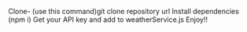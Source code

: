 Clone- (use this command)git clone repository url
Install dependencies (npm i)
Get your API key and add to weatherService.js
Enjoy!!